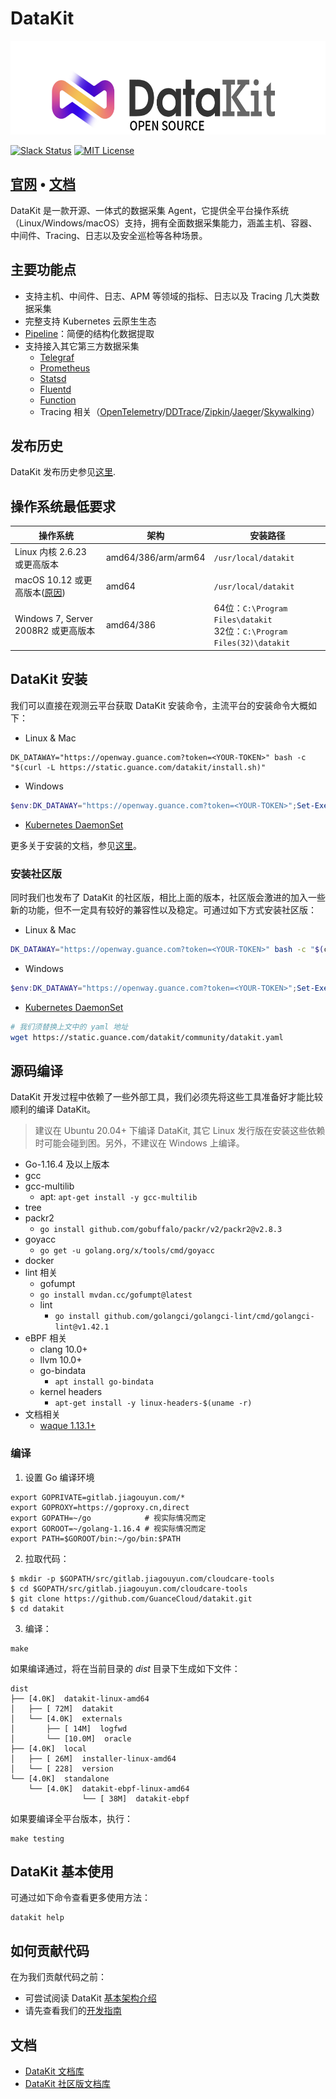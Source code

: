 # DataKit

<p align="center">
  <img alt="datakit logo" src="datakit-logo.png" height="150" />
</p>

[![Slack Status](https://img.shields.io/badge/slack-join_chat-orange?logo=slack&style=plastic)](https://app.slack.com/client/T032YB4B6TA/)
[![MIT License](https://img.shields.io/badge/license-MIT-green?style=plastic)](LICENSE)

<h2>
  <a href="https://datakit.tools">官网</a>
  <span> • </span>
  <a href="https://www.yuque.com/dataflux/datakit">文档</a>
</h2>

DataKit 是一款开源、一体式的数据采集 Agent，它提供全平台操作系统（Linux/Windows/macOS）支持，拥有全面数据采集能力，涵盖主机、容器、中间件、Tracing、日志以及安全巡检等各种场景。

## 主要功能点

- 支持主机、中间件、日志、APM 等领域的指标、日志以及 Tracing 几大类数据采集
- 完整支持 Kubernetes 云原生生态
- [Pipeline](https://www.yuque.com/dataflux/datakit/pipeline)：简便的结构化数据提取
- 支持接入其它第三方数据采集
	- [Telegraf](https://www.yuque.com/dataflux/datakit/telegraf)
	- [Prometheus](https://www.yuque.com/dataflux/datakit/prom)
	- [Statsd](https://www.yuque.com/dataflux/datakit/statsd)
	- [Fluentd](https://www.yuque.com/dataflux/datakit/logstreaming#a653042e)
	- [Function](https://www.yuque.com/dataflux/func/write-data-via-datakit)
	- Tracing 相关（[OpenTelemetry]()/[DDTrace]()/[Zipkin]()/[Jaeger]()/[Skywalking]()）

## 发布历史

DataKit 发布历史参见[这里](https://www.yuque.com/dataflux/datakit/changelog).

## 操作系统最低要求

| 操作系统 | 架构 | 安装路径 |
| --- | --- | --- |
| Linux 内核 2.6.23 或更高版本 | amd64/386/arm/arm64 | `/usr/local/datakit` |
| macOS 10.12 或更高版本([原因](https://github.com/golang/go/issues/25633)) | amd64 | `/usr/local/datakit` |
| Windows 7, Server 2008R2 或更高版本 | amd64/386 | 64位：`C:\Program Files\datakit`<br />32位：`C:\Program Files(32)\datakit` |

## DataKit 安装

我们可以直接在观测云平台获取 DataKit 安装命令，主流平台的安装命令大概如下：

- Linux & Mac
```shell
DK_DATAWAY="https://openway.guance.com?token=<YOUR-TOKEN>" bash -c "$(curl -L https://static.guance.com/datakit/install.sh)"
```

- Windows

```powershell
$env:DK_DATAWAY="https://openway.guance.com?token=<YOUR-TOKEN>";Set-ExecutionPolicy Bypass -scope Process -Force; Import-Module bitstransfer; start-bitstransfer -source https://static.guance.com/datakit/install.ps1 -destination .install.ps1; powershell .install.ps1;
```

- [Kubernetes DaemonSet](https://www.yuque.com/dataflux/datakit/datakit-daemonset-deploy)

更多关于安装的文档，参见[这里](https://www.yuque.com/dataflux/datakit/datakit-install)。

### 安装社区版

同时我们也发布了 DataKit 的社区版，相比上面的版本，社区版会激进的加入一些新的功能，但不一定具有较好的兼容性以及稳定。可通过如下方式安装社区版：

- Linux & Mac

```bash
DK_DATAWAY="https://openway.guance.com?token=<YOUR-TOKEN>" bash -c "$(curl -L https://static.guance.com/datakit/community/install.sh)"
```

- Windows

```powershell
$env:DK_DATAWAY="https://openway.guance.com?token=<YOUR-TOKEN>";Set-ExecutionPolicy Bypass -scope Process -Force; Import-Module bitstransfer; start-bitstransfer -source https://static.guance.com/datakit/community/install.ps1 -destination .install.ps1; powershell .install.ps1;
```

- [Kubernetes DaemonSet](https://www.yuque.com/dataflux/datakit/datakit-daemonset-deploy)

```bash
# 我们须替换上文中的 yaml 地址
wget https://static.guance.com/datakit/community/datakit.yaml
```

## 源码编译

DataKit 开发过程中依赖了一些外部工具，我们必须先将这些工具准备好才能比较顺利的编译 DataKit。

> 建议在 Ubuntu 20.04+ 下编译 DataKit, 其它 Linux 发行版在安装这些依赖时可能会碰到困。另外，不建议在 Windows 上编译。

- Go-1.16.4 及以上版本
- gcc
- gcc-multilib
	- apt: `apt-get install -y gcc-multilib`
- tree
- packr2
  - `go install github.com/gobuffalo/packr/v2/packr2@v2.8.3`
- goyacc
  - `go get -u golang.org/x/tools/cmd/goyacc`
- docker
- lint 相关
	- gofumpt
    - `go install mvdan.cc/gofumpt@latest`
  - lint
	  - `go install github.com/golangci/golangci-lint/cmd/golangci-lint@v1.42.1`
- eBPF 相关
	- clang 10.0+
	- llvm 10.0+
	- go-bindata
	  - `apt install go-bindata`
	- kernel headers
		- `apt-get install -y linux-headers-$(uname -r)`
- 文档相关
	- [waque 1.13.1+](https://github.com/yesmeck/waque)

### 编译

1. 设置 Go 编译环境

```shell
export GOPRIVATE=gitlab.jiagouyun.com/*
export GOPROXY=https://goproxy.cn,direct
export GOPATH=~/go            # 视实际情况而定
export GOROOT=~/golang-1.16.4 # 视实际情况而定
export PATH=$GOROOT/bin:~/go/bin:$PATH
```

2. 拉取代码：

```shell
$ mkdir -p $GOPATH/src/gitlab.jiagouyun.com/cloudcare-tools
$ cd $GOPATH/src/gitlab.jiagouyun.com/cloudcare-tools
$ git clone https://github.com/GuanceCloud/datakit.git
$ cd datakit
```

3. 编译：

```shell
make
```

如果编译通过，将在当前目录的 *dist* 目录下生成如下文件：

```
dist
├── [4.0K]  datakit-linux-amd64
│   ├── [ 72M]  datakit
│   └── [4.0K]  externals
│       ├── [ 14M]  logfwd
│       └── [10.0M]  oracle
├── [4.0K]  local
│   ├── [ 26M]  installer-linux-amd64
│   └── [ 228]  version
└── [4.0K]  standalone
    └── [4.0K]  datakit-ebpf-linux-amd64
		        └── [ 38M]  datakit-ebpf
```

如果要编译全平台版本，执行：

```shell
make testing
```

## DataKit 基本使用

可通过如下命令查看更多使用方法：

```shell
datakit help
```

## 如何贡献代码

在为我们贡献代码之前：

- 可尝试阅读 DataKit [基本架构介绍](https://www.yuque.com/dataflux/datakit/datakit-arch)
- 请先查看我们的[开发指南](https://www.yuque.com/dataflux/datakit/development)

## 文档

- [DataKit 文档库](https://www.yuque.com/dataflux/datakit)
- [DataKit 社区版文档库](https://www.yuque.com/dataflux/datakit-community)
